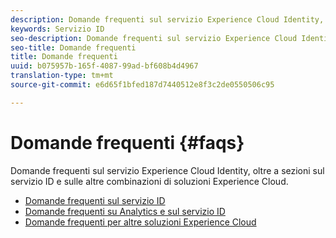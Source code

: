 ```yaml
---
description: Domande frequenti sul servizio Experience Cloud Identity, oltre a sezioni sul servizio ID e sulle altre combinazioni di soluzioni Experience Cloud.
keywords: Servizio ID
seo-description: Domande frequenti sul servizio Experience Cloud Identity, oltre a sezioni sul servizio ID e sulle altre combinazioni di soluzioni Experience Cloud.
seo-title: Domande frequenti
title: Domande frequenti
uuid: b075957b-165f-4087-99ad-bf608b4d4967
translation-type: tm+mt
source-git-commit: e6d65f1bfed187d7440512e8f3c2de0550506c95

---
```



# Domande frequenti {#faqs}

Domande frequenti sul servizio Experience Cloud Identity, oltre a sezioni sul servizio ID e sulle altre combinazioni di soluzioni Experience Cloud.

* [Domande frequenti sul servizio ID](faq.md)
* [Domande frequenti su Analytics e sul servizio ID](analytics-faq.md)
* [Domande frequenti per altre soluzioni Experience Cloud](other-faq.md)
